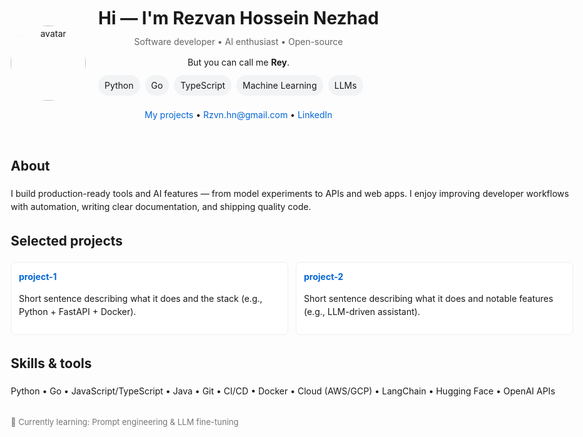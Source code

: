 <head>
  <meta charset="utf-8" />
  <meta name="viewport" content="width=device-width,initial-scale=1" />
  <title>Rezvan Hossein Nezhad — Software Developer</title>
  <style>
    body { font-family: Inter, system-ui, Arial; max-width: 900px; margin: 40px auto; line-height:1.5; padding: 0 20px; }
    .avatar { width:120px; height:120px; border-radius:999px; object-fit:cover; }
    header { display:flex; gap:20px; align-items:center; }
    h1 { margin:0 0 6px 0; font-size:28px; }
    .tag { color:#666; margin-bottom:12px; }
    .chips { display:flex; flex-wrap:wrap; gap:8px; margin:10px 0 20px; }
    .chip { background:#f1f3f5; padding:6px 10px; border-radius:999px; font-size:14px; }
    .projects { display:grid; grid-template-columns:repeat(auto-fit, minmax(240px,1fr)); gap:12px; margin-top:12px; }
    .card { border:1px solid #eee; padding:12px; border-radius:8px; background:#fff; }
    footer { color:#777; font-size:13px; margin-top:30px; }
    a { color:#0366d6; text-decoration:none; }
  </style>
</head>
<body>
  <header>
    <img class="avatar" src="https://avatars.githubusercontent.com/YOUR_GITHUB_USERNAME" alt="avatar">
    <div>
      <h1>Hi — I'm Rezvan Hossein Nezhad</h1>
      <div class="tag">Software developer • AI enthusiast • Open-source</div>
      <div>But you can call me <strong>Rey</strong>.</div>
      <div class="chips">
        <span class="chip">Python</span>
        <span class="chip">Go</span>
        <span class="chip">TypeScript</span>
        <span class="chip">Machine Learning</span>
        <span class="chip">LLMs</span>
      </div>
      <div>
        <a href="https://github.com/YOUR_GITHUB_USERNAME?tab=repositories">My projects</a> •
        <a href="mailto:you@example.com">Rzvn.hn@gmail.com</a> •
        <a href="https://linkedin.com/in/YOUR_PROFILE">LinkedIn</a>
      </div>
    </div>
  </header>

  <section>
    <h2>About</h2>
    <p>
      I build production-ready tools and AI features — from model experiments to APIs and web apps.
      I enjoy improving developer workflows with automation, writing clear documentation, and shipping quality code.
    </p>
  </section>

  <section>
    <h2>Selected projects</h2>
    <div class="projects">
      <div class="card">
        <strong><a href="https://github.com/YOUR_GITHUB_USERNAME/project-1">project-1</a></strong>
        <p>Short sentence describing what it does and the stack (e.g., Python + FastAPI + Docker).</p>
      </div>
      <div class="card">
        <strong><a href="https://github.com/YOUR_GITHUB_USERNAME/project-2">project-2</a></strong>
        <p>Short sentence describing what it does and notable features (e.g., LLM-driven assistant).</p>
      </div>
      <!-- add more cards as needed -->
    </div>
  </section>

  <section>
    <h2>Skills & tools</h2>
    <p>Python • Go • JavaScript/TypeScript • Java • Git • CI/CD • Docker • Cloud (AWS/GCP) • LangChain • Hugging Face • OpenAI APIs</p>
  </section>


  <footer>
    <div>🔭 Currently learning: Prompt engineering & LLM fine-tuning</div>
  </footer>
</body>
</html>
